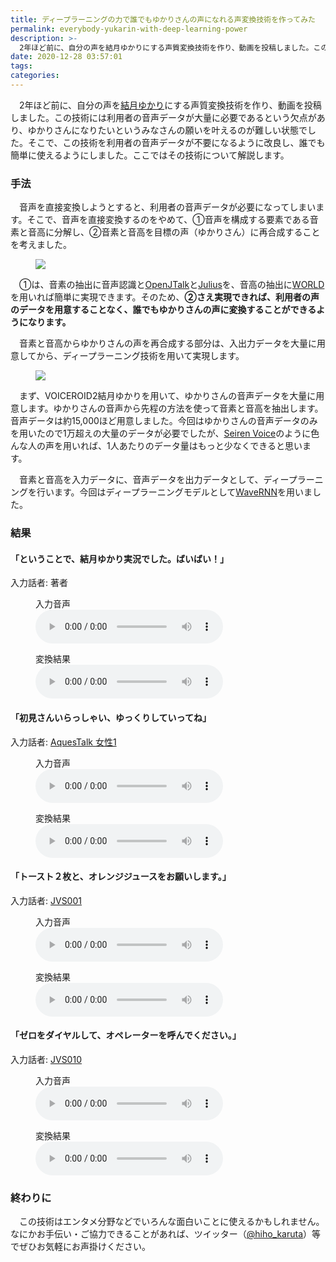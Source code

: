```yaml
---
title: ディープラーニングの力で誰でもゆかりさんの声になれる声変換技術を作ってみた
permalink: everybody-yukarin-with-deep-learning-power
description: >-
  2年ほど前に、自分の声を結月ゆかりにする声質変換技術を作り、動画を投稿しました。この技術には利用者の音声データが大量に必要であるという欠点があり、ゆかりさんになりたいというみなさんの願いを叶えるのが難しい状態でした。そこで、この技術を利用者の音声データが不要になるように改良し、誰でも簡単に使えるようにしました。ここではその技術について解説します。
date: 2020-12-28 03:57:01
tags:
categories:
---
```



　2年ほど前に、自分の声を[結月ゆかり](https://www.ah-soft.com/voiceroid/yukari/)にする声質変換技術を作り、動画を投稿しました。この技術には利用者の音声データが大量に必要であるという欠点があり、ゆかりさんになりたいというみなさんの願いを叶えるのが難しい状態でした。そこで、この技術を利用者の音声データが不要になるように改良し、誰でも簡単に使えるようにしました。ここではその技術について解説します。

<!-- more -->

### 手法

　音声を直接変換しようとすると、利用者の音声データが必要になってしまいます。そこで、音声を直接変換するのをやめて、①音声を構成する要素である音素と音高に分解し、②音素と音高を目標の声（ゆかりさん）に再合成することを考えました。

<figure>
  <img src="2.png" style="max-height: 18em">
</figure>

　①は、音素の抽出に音声認識と[OpenJTalk](http://open-jtalk.sp.nitech.ac.jp/)と[Julius](https://julius.osdn.jp/)を、音高の抽出に[WORLD](http://www.kki.yamanashi.ac.jp/~mmorise/world/english/index.html)を用いれば簡単に実現できます。そのため、**②さえ実現できれば、利用者の声のデータを用意することなく、誰でもゆかりさんの声に変換することができるようになります。**

　音素と音高からゆかりさんの声を再合成する部分は、入出力データを大量に用意してから、ディープラーニング技術を用いて実現します。

<figure>
  <img src="3.png" style="max-height: 16em">
</figure>

　まず、VOICEROID2結月ゆかりを用いて、ゆかりさんの音声データを大量に用意します。ゆかりさんの音声から先程の方法を使って音素と音高を抽出します。音声データは約15,000ほど用意しました。今回はゆかりさんの音声データのみを用いたので1万超えの大量のデータが必要でしたが、[Seiren Voice](https://dmv.nico/ja/articles/seiren_voice/)のように色んな人の声を用いれば、1人あたりのデータ量はもっと少なくできると思います。

　音素と音高を入力データに、音声データを出力データとして、ディープラーニングを行います。今回はディープラーニングモデルとして[WaveRNN](https://arxiv.org/abs/1802.08435)を用いました。

### 結果

#### 「ということで、結月ゆかり実況でした。ばいばい！」
入力話者: 著者
<figure>
  <figcaption>入力音声</figcaption>
  <audio src="2-hiho.wav" controls></audio>
</figure>
<figure>
  <figcaption>変換結果</figcaption>
  <audio src="2-yukari.wav" controls></audio>
</figure>

#### 「初見さんいらっしゃい、ゆっくりしていってね」
入力話者: [AquesTalk 女性1](https://www.a-quest.com/index.html)
<figure>
  <figcaption>入力音声</figcaption>
  <audio src="3-yukkuri.wav" controls></audio>
</figure>
<figure>
  <figcaption>変換結果</figcaption>
  <audio src="3-yukari.wav" controls></audio>
</figure>

#### 「トースト２枚と、オレンジジュースをお願いします。」
入力話者: [JVS001](https://sites.google.com/site/shinnosuketakamichi/research-topics/jvs_corpus)
<figure>
  <figcaption>入力音声</figcaption>
  <audio src="4-jvs.wav" controls></audio>
</figure>
<figure>
  <figcaption>変換結果</figcaption>
  <audio src="4-yukari.wav" controls></audio>
</figure>

#### 「ゼロをダイヤルして、オペレーターを呼んでください。」
入力話者: [JVS010](https://sites.google.com/site/shinnosuketakamichi/research-topics/jvs_corpus)
<figure>
  <figcaption>入力音声</figcaption>
  <audio src="5-jvs.wav" controls></audio>
</figure>
<figure>
  <figcaption>変換結果</figcaption>
  <audio src="5-yukari.wav" controls></audio>
</figure>

### 終わりに

　この技術はエンタメ分野などでいろんな面白いことに使えるかもしれません。なにかお手伝い・ご協力できることがあれば、ツイッター（[@hiho_karuta](https://twitter.com/hiho_karuta)）等でぜひお気軽にお声掛けください。
